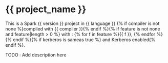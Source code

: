 # {{ project_name }}

This is a Spark {{ version }} project in {{ language }} {% if compiler is not none %}compiled with {{ compiler }}{% endif %}{% if feature is not none and feature|length > 0 %} with : {% for f in feature %}{{ f }}, {% endfor %}{% endif %}{% if kerberos is sameas true %} and Kerberos enabled{% endif %}.


TODO : Add description here



